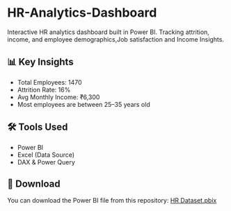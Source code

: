 # HR-Analytics-Dashboard
Interactive HR analytics dashboard built in Power BI. Tracking attrition, income, and employee demographics,Job satisfaction and Income  Insights.
## 📊 Key Insights
- Total Employees: 1470
- Attrition Rate: 16%
- Avg Monthly Income: ₹6,300
- Most employees are between 25–35 years old

## 🛠️ Tools Used
- Power BI
- Excel (Data Source)
- DAX & Power Query
## 📁 Download
You can download the Power BI file from this repository:
[HR Dataset.pbix](https://github.com/Shravanikadam16/HR-Analytics-Dashboard/raw/main/HRDataset.pbix)
